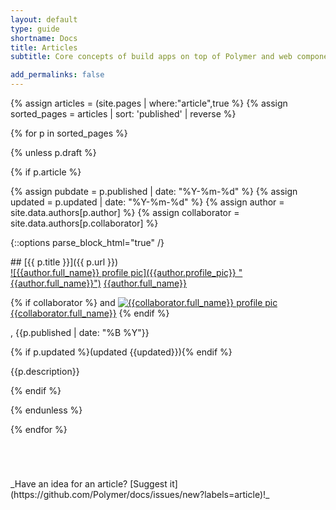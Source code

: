 ```yaml
---
layout: default
type: guide
shortname: Docs
title: Articles
subtitle: Core concepts of build apps on top of Polymer and web components

add_permalinks: false
---
```


{% assign articles = (site.pages | where:"article",true %}
{% assign sorted_pages = articles | sort: 'published' | reverse %}

{% for p in sorted_pages %}

{% unless p.draft %}

{% if p.article %}

{% assign pubdate = p.published | date: "%Y-%m-%d" %}
{% assign updated = p.updated | date: "%Y-%m-%d" %}
{% assign author = site.data.authors[p.author] %}
{% assign collaborator = site.data.authors[p.collaborator] %}

{::options parse_block_html="true" /}
<div class="article">
## [{{ p.title }}]({{ p.url }})

<!-- <span class="tags">
{% for tag in p.tags %}<span>{{ tag }}</span>{% endfor %}
</span> -->

<div class="byline author">
<a href="https://plus.google.com/{{author.gplus}}?rel=author" target="blank_">![{{author.full_name}} profile pic]({{author.profile_pic}} "{{author.full_name}}")</a> 
  <a href="https://plus.google.com/{{author.gplus}}" target="blank_">{{author.full_name}}</a>

{% if collaborator %}
and <a href="https://plus.google.com/{{collaborator.gplus}}?rel=author" target="blank_">![{{collaborator.full_name}} profile pic]({{collaborator.profile_pic}} "{{collaborator.full_name}}")</a>
<a href="https://plus.google.com/{{collaborator.gplus}}" target="blank_">{{collaborator.full_name}}</a>
{% endif %}

, <time pubdate datetime="{{pubdate}}">{{p.published | date: "%B %Y"}}</time>

{% if p.updated %}(updated <time datetime="{{updated}}">{{updated}}</time>){% endif %}
</div>

<p>{{p.description}}</p>

</div>
{% endif %}

{% endunless %}

{% endfor %}

<div style="margin-top:5em;">
_Have an idea for an article? [Suggest it](https://github.com/Polymer/docs/issues/new?labels=article)!_
</div>
